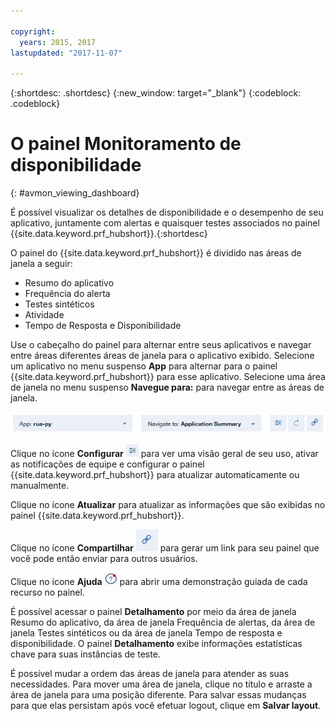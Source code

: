 ```yaml
---

copyright:
  years: 2015, 2017
lastupdated: "2017-11-07"

---
```


{:shortdesc: .shortdesc}
{:new_window: target="_blank"}
{:codeblock: .codeblock}

# O painel Monitoramento de disponibilidade
{: #avmon_viewing_dashboard}

É possível visualizar os detalhes de disponibilidade e o desempenho de seu aplicativo,
juntamente com alertas e quaisquer testes associados no painel {{site.data.keyword.prf_hubshort}}.{:shortdesc}

O painel do {{site.data.keyword.prf_hubshort}} é dividido nas
áreas de janela a seguir:

-   Resumo do aplicativo
-   Frequência do alerta
-   Testes sintéticos
-   Atividade
-   Tempo de Resposta e Disponibilidade

Use o cabeçalho do painel para alternar entre seus aplicativos e navegar entre áreas
diferentes áreas de janela para o aplicativo exibido. Selecione um aplicativo no menu suspenso **App** para alternar para o painel {{site.data.keyword.prf_hubshort}}
para esse aplicativo. Selecione uma área de janela no menu suspenso **Navegue para:** para navegar entre as áreas de janela.

![Cabeçalho do painel Monitoramento de disponibilidadecom menu App, Navegar para o menu, ícone Configurar, ícone Atualizar e ícone Compartilhar.](images/avmon_dash_header.png)


Clique no ícone **Configurar** ![Ícone Configurar](images/config_icn_white_smll.jpg) para ver uma visão geral de seu uso, ativar as notificações de equipe e configurar o painel {{site.data.keyword.prf_hubshort}}
para atualizar automaticamente ou manualmente.

Clique no ícone **Atualizar** para atualizar as informações que são
exibidas no painel {{site.data.keyword.prf_hubshort}}.

Clique no ícone **Compartilhar** ![Ícone Compartilhar](images/avmon_icn_share.png) para gerar um link
para seu painel que você pode então enviar para outros usuários.

Clique no ícone **Ajuda** ![Ícone de Ajuda](images/help_icn_white_sml.jpg) para abrir uma demonstração guiada de cada recurso no painel.

É possível acessar o painel **Detalhamento** por meio da área de janela
Resumo do aplicativo, da área de janela Frequência de alertas, da área de janela Testes sintéticos
ou da área de janela Tempo de resposta e disponibilidade. O painel **Detalhamento**
exibe informações estatísticas chave para suas instâncias de teste.

É possível mudar a ordem das áreas de janela para atender as suas necessidades. Para mover uma área de janela, clique
no título e arraste a área de janela para uma posição diferente. Para salvar essas mudanças para
que elas persistam após você efetuar logout, clique em **Salvar layout**.
